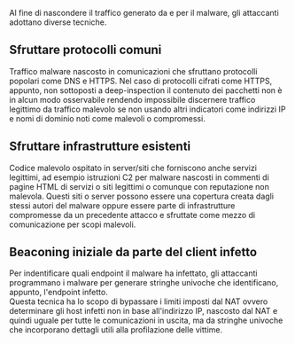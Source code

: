 Al fine di nascondere il traffico generato da e per il malware, gli attaccanti adottano diverse tecniche.  

## Sfruttare protocolli comuni

Traffico malware nascosto in comunicazioni che sfruttano protocolli popolari come DNS e HTTPS. Nel caso di protocolli cifrati come HTTPS, appunto, non sottoposti a deep-inspection il contenuto dei pacchetti non è in alcun modo osservabile rendendo impossibile discernere traffico legittimo da traffico malevolo se non usando altri indicatori come indirizzi IP e nomi di dominio noti come malevoli o compromessi.  

## Sfruttare infrastrutture esistenti

Codice malevolo ospitato in server/siti che forniscono anche servizi legittimi, ad esempio istruzioni C2 per malware nascosti in commenti di pagine HTML di servizi o siti legittimi o comunque con reputazione non malevola. Questi siti o server possono essere una copertura creata dagli stessi autori del malware oppure essere parte di infrastrutture compromesse da un precedente attacco e sfruttate come mezzo di comunicazione per scopi malevoli.  

## Beaconing iniziale da parte del client infetto

Per indentificare quali endpoint il malware ha infettato, gli attaccanti programmano i malware per generare stringhe univoche che identificano, appunto, l'endpoint infetto.  
Questa tecnica ha lo scopo di bypassare i limiti imposti dal NAT ovvero determinare gli host infetti non in base all'indirizzo IP, nascosto dal NAT e quindi uguale per tutte le comunicazioni in uscita, ma da stringhe univoche che incorporano dettagli utili alla profilazione delle vittime.  

